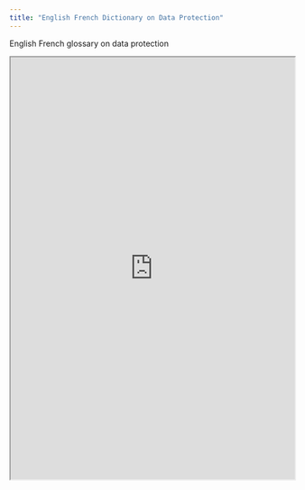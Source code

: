 ```yaml
---
title: "English French Dictionary on Data Protection"
---
```


English French glossary on data protection

<iframe height="750" width="100%" src="https://ewelton.github.io/ktest/wiki.html#English%20French%20Dictionary%20on%20Data%20Protection"></iframe>
